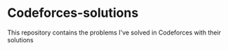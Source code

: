 # Codeforces-solutions
This repository contains the problems I've solved in Codeforces with their solutions
